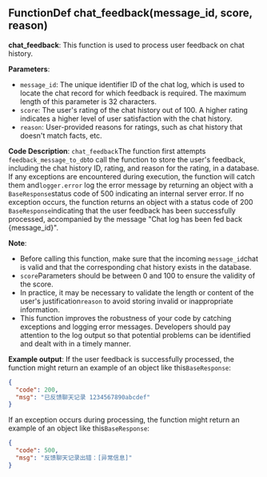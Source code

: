 ## FunctionDef chat_feedback(message_id, score, reason)
**chat_feedback**: This function is used to process user feedback on chat history. 

**Parameters**:
- `message_id`: The unique identifier ID of the chat log, which is used to locate the chat record for which feedback is required. The maximum length of this parameter is 32 characters.
- `score`: The user's rating of the chat history out of 100. A higher rating indicates a higher level of user satisfaction with the chat history.
- `reason`: User-provided reasons for ratings, such as chat history that doesn't match facts, etc.

**Code Description**:
`chat_feedback`The function first attempts `feedback_message_to_db`to call the function to store the user's feedback, including the chat history ID, rating, and reason for the rating, in a database. If any exceptions are encountered during execution, the function will catch them and`logger.error` log the error message by returning an object with a `BaseResponse`status code of 500 indicating an internal server error. If no exception occurs, the function returns an object with a status code of 200 `BaseResponse`indicating that the user feedback has been successfully processed, accompanied by the message "Chat log has been fed back {message_id}". 

**Note**:
- Before calling this function, make sure that the incoming `message_id`chat is valid and that the corresponding chat history exists in the database. 
- `score`Parameters should be between 0 and 100 to ensure the validity of the score.
- In practice, it may be necessary to validate the length or content of the user's justification`reason` to avoid storing invalid or inappropriate information. 
- This function improves the robustness of your code by catching exceptions and logging error messages. Developers should pay attention to the log output so that potential problems can be identified and dealt with in a timely manner.

**Example output**:
If the user feedback is successfully processed, the function might return an example of an object like this`BaseResponse`:
```json
{
  "code": 200,
  "msg": "已反馈聊天记录 1234567890abcdef"
}
```
If an exception occurs during processing, the function might return an example of an object like this`BaseResponse`:
```json
{
  "code": 500,
  "msg": "反馈聊天记录出错：[异常信息]"
}
```
